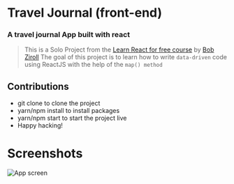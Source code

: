 # Travel Journal (front-end)

### A travel journal App built with react

> This is a Solo Project from the [Learn React for free course](https://scrimba.com/learn/learnreact) by [Bob Ziroll](https://twitter.com/bobziroll)
> The goal of this project is to learn how to write `data-driven` code using ReactJS with the help of the `map() method`

## Contributions

- git clone to clone the project
- yarn/npm install to install packages
- yarn/npm start to start the project live
- Happy hacking!

# Screenshots

![App screen](/public/images/app-screen.png)
